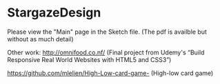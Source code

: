 # StargazeDesign

Please view the "Main" page in the Sketch file. (The pdf is availble but without as much detail)


Other work:
http://omnifood.co.nf/ (Final project from Udemy's “Build Responsive Real World Websites with HTML5 and CSS3”)

https://github.com/mlelien/High-Low-card-game- (High-low card game)
